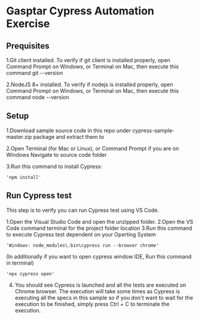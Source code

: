 Gasptar Cypress Automation Exercise
========================

## Prequisites

1.Git client installed. To verify if git client is installed properly, open Command Prompt on Windows, or Terminal on Mac, then execute this command git --version

2.NodeJS 8+ installed. To verify if nodejs is installed properly, open Command Prompt on Windows, or Terminal on Mac, then execute this command node --version

## Setup

1.Download sample source code in this repo under cypress-sample-master.zip package and extract them to

2.Open Terminal (for Mac or Linux), or Command Prompt if you are on Windows
Navigate to source code folder

3.Run this command to install Cypress:

    'npm install'

## Run Cypress test 

This step is to verify you can run Cypress test using VS Code.

1.Open the Visual Studio Code and open the unzipped folder.
2.Open the VS Code command terminal for the project folder location
3.Run this command to execute Cypress test dependent on your Operting System

    'Windows: node_modules\.bin\cypress run --browser chrome'

(In additionally if you want to open cypress window IDE, Run this command in terminal)

    'npx cypress open'

4. You should see Cypress is launched and all the tests are executed on Chrome browser. The execution will take some times as Cypress is executing all the specs in this sample so if you don't want to wait for the execution to be finished, simply press Ctrl + C to terminate the execution.

